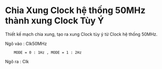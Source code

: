 # Chia Xung Clock hệ thống 50MHz thành xung Clock Tùy Ý

Thiết kế mạch chia xung, tạo ra xung Clock tùy ý từ Clock hệ thống 50MHz.

Ngõ vào :
        Clk50MHz

        MODE = 0 : 1Hz , MODE = 1 : 2Hz

Ngõ ra : Clk
